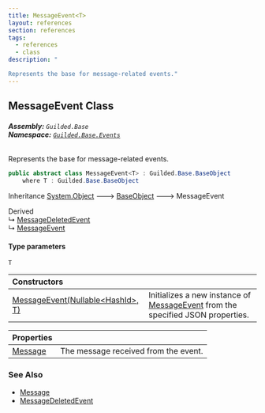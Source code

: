 ```yaml
---
title: MessageEvent<T>
layout: references
section: references
tags:
  - references
  - class
description: "

Represents the base for message-related events."
---
```


## MessageEvent<T> Class
###### **Assembly:** `Guilded.Base`<br/>**Namespace:** [`Guilded.Base.Events`](Guilded.Base.Events.md 'Guilded.Base.Events')

Represents the base for message-related events.

```csharp
public abstract class MessageEvent<T> : Guilded.Base.BaseObject
    where T : Guilded.Base.BaseObject
```

Inheritance [System.Object](https://docs.microsoft.com/en-us/dotnet/api/System.Object 'System.Object') &#129106; [BaseObject](BaseObject.md 'Guilded.Base.BaseObject') &#129106; MessageEvent<T>

Derived  
&#8627; [MessageDeletedEvent](MessageDeletedEvent.md 'Guilded.Base.Events.MessageDeletedEvent')  
&#8627; [MessageEvent](MessageEvent.md 'Guilded.Base.Events.MessageEvent')
#### Type parameters

<a name='Guilded.Base.Events.MessageEvent_T_.T'></a>

`T`

| Constructors | |
| :--- | :--- |
| [MessageEvent(Nullable&lt;HashId&gt;, T)](MessageEvent_T_.MessageEvent(Nullable_HashId_,T).md 'Guilded.Base.Events.MessageEvent<T>.MessageEvent(System.Nullable<Guilded.Base.HashId>, T)') | Initializes a new instance of [MessageEvent](MessageEvent.md 'Guilded.Base.Events.MessageEvent') from the specified JSON properties. |

| Properties | |
| :--- | :--- |
| [Message](MessageEvent_T_.Message.md 'Guilded.Base.Events.MessageEvent<T>.Message') | The message received from the event. |

### See Also
- [Message](MessageEvent_T_.Message.md 'Guilded.Base.Events.MessageEvent<T>.Message')
- [MessageDeletedEvent](MessageDeletedEvent.md 'Guilded.Base.Events.MessageDeletedEvent')
